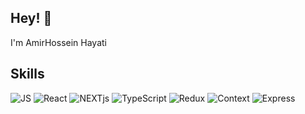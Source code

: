 ## Hey! 👋
I'm AmirHossein Hayati

## Skills
<p>
  <img alt="JS" src="https://img.shields.io/badge/-JavaScript-FFFF00?style=flat-square&logo=javascript&logoColor=black" />
  <img alt="React" src="https://img.shields.io/badge/-React-0067B3?style=flat-square&logo=react&logoColor=white" />
  <img alt="NEXTjs" src="https://img.shields.io/badge/Next-js-%23eee" />
  <img alt="TypeScript" src="https://img.shields.io/badge/-TypeScript-007ACC?style=flat-square&logo=typescript&logoColor=white" />
  <img alt="Redux" src="https://img.shields.io/badge/-Redux-764ABC?style=flat-square&logo=redux&logoColor=white" />
  <img alt="Context" src="https://img.shields.io/badge/-Context-E151AF?style=flat-square&logo=context&logoColor=black" />
  <img alt="Express" src="https://img.shields.io/badge/-Express-E11286?style=flat-square&logo=express&logoColor=black" />
</p>
